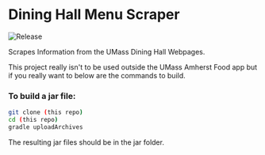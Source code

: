 # Dining Hall Menu Scraper
![Release](https://jitpack.io/v/thecynosure/DiningHallMenuScraper.svg)

Scrapes Information from the UMass Dining Hall Webpages.

This project really isn't to be used outside the UMass Amherst Food app but if you really want to below are the commands to build.

### To build a jar file:
```bash
git clone (this repo)
cd (this repo)
gradle uploadArchives
```
The resulting jar files should be in the jar folder.
